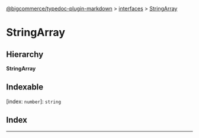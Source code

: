 [@bigcommerce/typedoc-plugin-markdown](../README.md) > [interfaces](../modules/interfaces.md) > [StringArray](../interfaces/interfaces.stringarray.md)

# StringArray

## Hierarchy

**StringArray**

## Indexable

\[index: `number`\]:&nbsp;`string`
## Index

---

